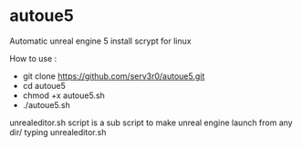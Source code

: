 # autoue5
Automatic unreal engine 5 install scrypt for linux 

How to use : 
- git clone https://github.com/serv3r0/autoue5.git 
- cd autoue5 
- chmod +x autoue5.sh 
- ./autoue5.sh

unrealeditor.sh script is a sub script to make unreal engine launch from any dir/ typing unrealeditor.sh
